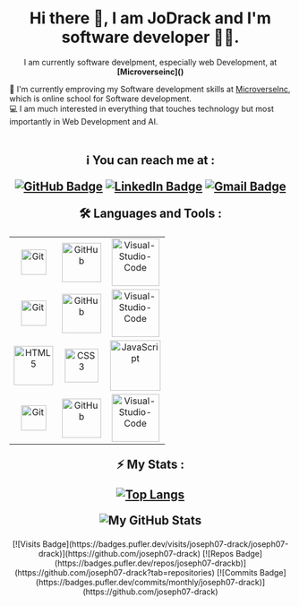 <h1 align="center">Hi there 👋, I am JoDrack and I'm software developer 👨‍💻.</h1>

<p align="center">I am currently software develpment, especially web Development, at <b>[Microverseinc]()</b></p>

<p>🔬 I'm currently emproving my Software development skills at <a href="https://www.microverse.org/">MicroverseInc</a>, which is online school for Software development.
  <br>
  💻 I am much interested in everything that touches technology but most importantly in Web Development and AI.
  <br>
  <br>
 </p>

<h2 align="center">
ℹ️ You can reach me at : 

[![GitHub Badge](https://img.shields.io/badge/-joseph07--drack-white?logo=GitHub&logoColor=181717&style=plastic)](https://github.com/joseph07-drack/)
[![LinkedIn Badge](https://img.shields.io/badge/-jodrack-white?logo=LinkedIn&logoColor=0A66C2&style=plastic)](https://www.linkedin.com/in/joseph-buingo-ab2682225//)
[![Gmail Badge](https://img.shields.io/badge/-drack.sir01@gmail.com-white?logo=Gmail&logoColor=EA4335&style=plastic)](mailto:drack.sir01@gmail.com)

🛠️ Languages and Tools :
<table align="center">
    <tr>
        <td align="center"><img alt="Git" width="45px" src="https://img.shields.io/badge/-Git-white?logo=git&logoColor=F05032&style=plastic"/></td>
        <td align="center"><img alt="GitHub" width="70px" src="https://img.shields.io/badge/-GitHub-white?logo=github&logoColor=181717&style=plastic"/></td>
        <td align="center">
        <img alt="Visual-Studio-Code" width="85px" src="https://img.shields.io/badge/-VS%20Code-white?logo=visual-studio-code&logoColor=007ACC&style=plastic"></td>
    </tr>
   <tr>
        <td align="center"><img alt="Git" width="45px" src="https://img.shields.io/badge/-Git-white?logo=git&logoColor=F05032&style=plastic"/></td>
        <td align="center"><img alt="GitHub" width="70px" src="https://img.shields.io/badge/-GitHub-white?logo=github&logoColor=181717&style=plastic"/></td>
        <td align="center">
        <img alt="Visual-Studio-Code" width="85px" src="https://img.shields.io/badge/-VS%20Code-white?logo=visual-studio-code&logoColor=007ACC&style=plastic"></td>
    </tr>
    <tr>
        <td align="center"><img alt="HTML5" width="70px" src="https://img.shields.io/badge/-HTML5-white?logo=html5&logoColor=E34F26&style=plastic"/></td>
        <td align="center"><img alt="CSS3" width="60px" src="https://img.shields.io/badge/-CSS3-white?logo=css3&logoColor=1572B6&style=plastic"/></td>
        <td align="center"><img alt="JavaScript" width="90px" src="https://img.shields.io/badge/-JavaScript-white?logo=javascript&logoColor=F7DF1E&style=plastic"/>             </td>
    </tr>
    <tr>
        <td align="center"><img alt="Git" width="45px" src="https://img.shields.io/badge/-Git-white?logo=git&logoColor=F05032&style=plastic"/></td>
        <td align="center"><img alt="GitHub" width="70px" src="https://img.shields.io/badge/-GitHub-white?logo=github&logoColor=181717&style=plastic"/></td>
        <td align="center">
        <img alt="Visual-Studio-Code" width="85px" src="https://img.shields.io/badge/-VS%20Code-white?logo=visual-studio-code&logoColor=007ACC&style=plastic"></td>
    </tr>
</table>

⚡ My Stats :

[![Top Langs](https://github-readme-stats.vercel.app/api/top-langs/?username=joseph07-drack&layout=compact)](https://github.com/joseph07-drack/github-readme-stats)

![My GitHub Stats](https://github-readme-stats.vercel.app/api?username=joseph07-drack&show_icons=true&theme=default)
</h2>

<div align="center">
[![Visits Badge](https://badges.pufler.dev/visits/joseph07-drack/joseph07-drack)](https://github.com/joseph07-drack) [![Repos Badge]
(https://badges.pufler.dev/repos/joseph07-drackb)](https://github.com/joseph07-drack?tab=repositories) [![Commits Badge](https://badges.pufler.dev/commits/monthly/joseph07-drack)](https://github.com/joseph07-drack)

<!-- [![My Badge](https://img.shields.io/badge/i_am-mavericks--db-blue)](https://github.com/mavericks-db) -->
</div>
